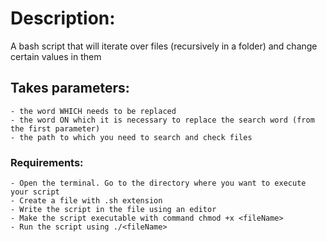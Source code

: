 # Description:

A bash script that will iterate over files (recursively in a folder) and change certain values in them

## Takes parameters:

```
- the word WHICH needs to be replaced
- the word ON which it is necessary to replace the search word (from the first parameter)
- the path to which you need to search and check files
```
### Requirements:
```
- Open the terminal. Go to the directory where you want to execute your script
- Create a file with .sh extension
- Write the script in the file using an editor
- Make the script executable with command chmod +x <fileName>
- Run the script using ./<fileName>
```


